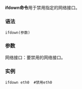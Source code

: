 **ifdown命令**用于禁用指定的网络接口。

### 语法  

```
ifdown(参数)
```

### 参数  

网络接口：要禁用的网络接口。

### 实例  

```
ifdown eth0  #禁用eth0
```